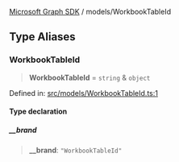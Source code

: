 [Microsoft Graph SDK](../README.md) / models/WorkbookTableId

## Type Aliases

### WorkbookTableId

> **WorkbookTableId** = `string` & `object`

Defined in: [src/models/WorkbookTableId.ts:1](https://github.com/Future-Secure-AI/microsoft-graph/blob/main/src/models/WorkbookTableId.ts#L1)

#### Type declaration

##### \_\_brand

> **\_\_brand**: `"WorkbookTableId"`

